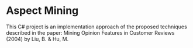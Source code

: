 # Aspect Mining

This C# project is an implementation approach of the proposed techniques described in the paper: Mining Opinion Features in Customer Reviews (2004) by Liu, B. & Hu, M.

